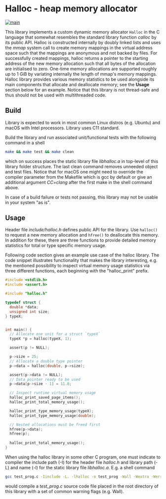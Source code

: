 # Halloc - heap memory allocator #

[![main](https://github.com/elmomoilanen/Halloc/actions/workflows/main.yml/badge.svg)](https://github.com/elmomoilanen/Halloc/actions/workflows/main.yml)

This library implements a custom dynamic memory allocator `Halloc` in the C language that somewhat resembles the standard library function *calloc* by its public API. Halloc is constructed internally by doubly linked lists and uses the *mmap* system call to create memory mappings in the virtual address space such that the mappings are anonymous and not backed by files. For successfully created mappings, halloc returns a pointer to the starting address of the new memory allocation such that all bytes of the allocation are initialised to zero. One-time memory allocations are supported roughly up to 1 GiB by variating internally the length of mmap's memory mappings. Halloc library provides various memory statistics to be used alongside its main components that allocate and deallocate memory; see the **Usage** section below for an example. Notice that this library is not thread-safe and thus should not be used with multithreaded code.

## Build ##

Library is expected to work in most common Linux distros (e.g. Ubuntu) and macOS with Intel processors. Library uses C11 standard.

Build the library and run associated unit/functional tests with the following command in a shell

```bash
make && make test && make clean
```

which on success places the static library file *libhalloc.a* in top-level of this library folder structure. The last clean command removes unneeded object and test files. Notice that for macOS one might need to override the compiler parameter from the Makefile which is gcc by default or give an additional argument *CC=clang* after the first make in the shell command above.

In case of a build failure or tests not passing, this library may not be usable in your system "as is".

## Usage ##

Header file *include/halloc.h* defines public API for the library. Use `halloc()` to request a new memory allocation and `hfree()` to deallocate this memory. In addition for these, there are three functions to provide detailed memory statistics for total or type specific memory usage.

Following code section gives an example use case of the halloc library. The code snippet illustrates functionality that makes the library interesting, e.g. the mentioned possibility to inspect virtual memory usage statistics via three different functions, each beginning with the "halloc_print" prefix.

```C
#include <stdlib.h>
#include <assert.h>

#include "halloc.h"

typedef struct {
  double *data;
  unsigned int size;
} typeX;


int main() {
  // Allocate one unit for a struct `typeX`
  typeX *p = halloc(typeX, 1);

  assert(p != NULL);

  p->size = 25;
  // Allocate a double type pointer
  p->data = halloc(double, p->size);

  assert(p->data != NULL);
  // Data pointer ready to be used
  p->data[p->size - 1] = 11.0;

  // Inspect runtime virtual memory usage
  halloc_print_saved_page_items();
  halloc_print_total_memory_usage();

  halloc_print_type_memory_usage(typeX);
  halloc_print_type_memory_usage(double);

  // Nested allocations must be freed first
  hfree(p->data);
  hfree(p);
  
  halloc_print_total_memory_usage();
}
```

When using the halloc library in some other C program, one must indicate to compiler the include path (-I) for the header file *halloc.h* and library path (-L) and name (-l) for the static library file *libhalloc.a*. E.g. a shell command

```bash
gcc test_prog.c -Iinclude -L. -lhalloc -o test_prog -Wall -Wextra -Werror -std=c11 -g
```

would compile a *test_prog.c* source code file placed in the root directory of this library with a set of common warning flags (e.g. Wall).
